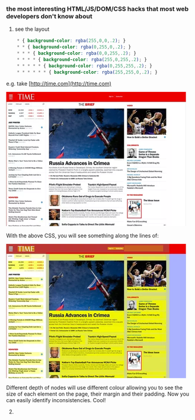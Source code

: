 ### the most interesting HTML/JS/DOM/CSS hacks that most web developers don't know about

1. see the layout

```css
    * { background-color: rgba(255,0,0,.2); }
    * * { background-color: rgba(0,255,0,.2); }
    * * * { background-color: rgba(0,0,255,.2); }
    * * * * { background-color: rgba(255,0,255,.2); }
    * * * * * { background-color: rgba(0,255,255,.2); }
    * * * * * * { background-color: rgba(255,255,0,.2); }
```
e.g. take [http://time.com](http://time.com)

![time home page](./images/main-qimg-9c359cbc341b1f22ea03300c0e2fe529.jpg)

With the above CSS, you will see something along the lines of:

![the layout of home page](./images/main-qimg-5e440f5d3fe8eb6ac7786d5bb6bb125b.jpg)

Different depth of nodes will use different colour allowing you to see the size of each element on the page, their margin and their padding. Now you can easily identify inconsistencies. Cool!

2. 


